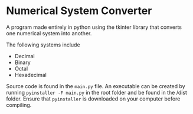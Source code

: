 <h1>Numerical System Converter</h1>

A program made entirely in python using the tkinter library that converts one numerical system into another.

The following systems include 
<ul>
  <li>Decimal</li>
  <li>Binary</li>
  <li>Octal</li>
  <li>Hexadecimal</li>
</ul>

Source code is found in the ```main.py``` file. An executable can be created by running ```pyinstaller -F main.py``` in the root folder and be found in the /dist folder.
Ensure that ```pyinstaller``` is downloaded on your computer before compiling. 
